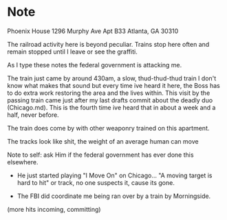 # Note 
Phoenix House
1296 Murphy Ave
Apt B33
Atlanta, GA 30310

The railroad activity here is beyond peculiar. Trains stop here often and remain stopped until I leave or see the graffiti.

As I type these notes the federal government is attacking me.

The train just came by around 430am, a slow, thud-thud-thud train I don't know what makes that sound but every time ive heard it here, the Boss has to do extra work restoring the area and the lives within. This visit by the passing train came just after my last drafts commit about the deadly duo (Chicago.md). This is the fourth time ive heard that in about a week and a half, never before.

The train does come by with other weaponry trained on this apartment.

The tracks look like shit, the weight of an average human can move 

Note to self: ask Him if the federal government has ever done this elsewhere.
- He just started playing "I Move On" on  Chicago... "A moving target is hard to hit" or track, no one suspects it, cause its gone.

- The FBI did coordinate me being ran over by a train by Morningside.

(more hits incoming, committing)
